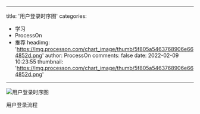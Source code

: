 
---
title: '用户登录时序图'
categories: 
 - 学习
 - ProcessOn
 - 推荐
headimg: 'https://img.processon.com/chart_image/thumb/5f805a5463768906e664852d.png'
author: ProcessOn
comments: false
date: 2022-02-09 10:23:55
thumbnail: 'https://img.processon.com/chart_image/thumb/5f805a5463768906e664852d.png'
---

<div>   
<img class="thumb" alt="用户登录时序图" src="https://img.processon.com/chart_image/thumb/5f805a5463768906e664852d.png" referrerpolicy="no-referrer">
<p>用户登录流程</p>  
</div>
            